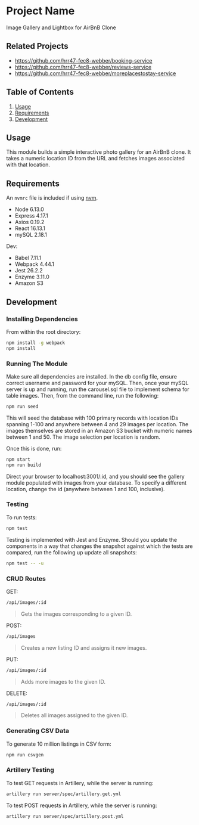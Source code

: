 # Project Name

Image Gallery and Lightbox for AirBnB Clone

## Related Projects

  - https://github.com/hrr47-fec8-webber/booking-service
  - https://github.com/hrr47-fec8-webber/reviews-service
  - https://github.com/hrr47-fec8-webber/moreplacestostay-service

## Table of Contents

1. [Usage](#Usage)
1. [Requirements](#requirements)
1. [Development](#development)

## Usage

This module builds a simple interactive photo gallery for an AirBnB clone. It takes a numeric location ID from the URL and fetches images associated with that location.

## Requirements

An `nvmrc` file is included if using [nvm](https://github.com/creationix/nvm).

- Node 6.13.0
- Express 4.17.1
- Axios 0.19.2
- React 16.13.1
- mySQL 2.18.1

Dev:
- Babel 7.11.1
- Webpack 4.44.1
- Jest 26.2.2
- Enzyme 3.11.0
- Amazon S3

## Development

### Installing Dependencies

From within the root directory:

```sh
npm install -g webpack
npm install
```

### Running The Module

Make sure all dependencies are installed. In the db config file, ensure correct username and password for your mySQL. Then, once your mySQL server is up and running, run the carousel.sql file to implement schema for table images. Then, from the command line, run the following:

```sh
npm run seed
```

This will seed the database with 100 primary records with location IDs spanning 1-100 and anywhere between 4 and 29 images per location. The images themselves are stored in an Amazon S3 bucket with numeric names between 1 and 50. The image selection per location is random.

Once this is done, run:

```sh
npm start
npm run build
```
Direct your browser to localhost:3001/:id, and you should see the gallery module populated with images from your database. To specify a different location, change the id (anywhere between 1 and 100, inclusive).

### Testing

To run tests:

```sh
npm test
```

Testing is implemented with Jest and Enzyme. Should you update the components in a way that changes the snapshot against which the tests are compared, run the following up update all snapshots:

```sh
npm test -- -u
```

### CRUD Routes

GET:

```sh
/api/images/:id
```
> Gets the images corresponding to a given ID.

POST:

```sh
/api/images
```
> Creates a new listing ID and assigns it new images.

PUT:

```sh
/api/images/:id
```
> Adds more images to the given ID.

DELETE:

```sh
/api/images/:id
```
> Deletes all images assigned to the given ID.

### Generating CSV Data

To generate 10 million listings in CSV form:

```sh
npm run csvgen
```

### Artillery Testing

To test GET requests in Artillery, while the server is running:

```sh
artillery run server/spec/artillery.get.yml
```

To test POST requests in Artillery, while the server is running:

```sh
artillery run server/spec/artillery.post.yml
```
